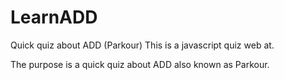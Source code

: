 # LearnADD
Quick quiz about ADD (Parkour)
This is a javascript quiz web at.  

The purpose is a quick quiz about ADD also known as Parkour. 
